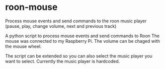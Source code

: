 # roon-mouse
Process mouse events and send commands to the roon music player (pause, play, change volume, next and previous track)

A python script to process mouse events and send commands to Roon 
The mouse was connected to my Raspberry Pi.
The volume can be chaged with the mouse wheel.

The script can be extended so you can also select the music player you want to select.
Currently the music player is hardcoded.
